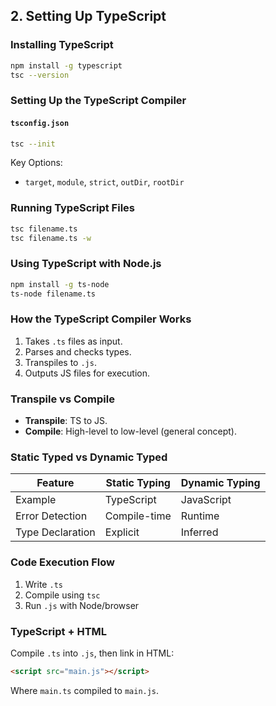 ## 2. Setting Up TypeScript

### Installing TypeScript
```bash
npm install -g typescript
tsc --version
```

### Setting Up the TypeScript Compiler

#### `tsconfig.json`
```bash
tsc --init
```

Key Options:
- `target`, `module`, `strict`, `outDir`, `rootDir`

### Running TypeScript Files
```bash
tsc filename.ts
tsc filename.ts -w
```

### Using TypeScript with Node.js
```bash
npm install -g ts-node
ts-node filename.ts
```

### How the TypeScript Compiler Works
1. Takes `.ts` files as input.
2. Parses and checks types.
3. Transpiles to `.js`.
4. Outputs JS files for execution.

### Transpile vs Compile
- **Transpile**: TS to JS.
- **Compile**: High-level to low-level (general concept).

### Static Typed vs Dynamic Typed

| Feature | Static Typing | Dynamic Typing |
|---------|---------------|----------------|
| Example | TypeScript | JavaScript |
| Error Detection | Compile-time | Runtime |
| Type Declaration | Explicit | Inferred |

### Code Execution Flow
1. Write `.ts`
2. Compile using `tsc`
3. Run `.js` with Node/browser

### TypeScript + HTML
Compile `.ts` into `.js`, then link in HTML:
```html
<script src="main.js"></script>
```

Where `main.ts` compiled to `main.js`.


